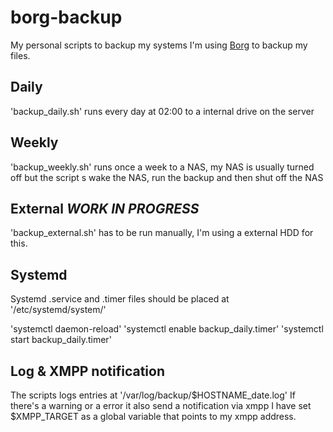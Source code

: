 # borg-backup
My personal scripts to backup my systems
I'm using [Borg](https://borgbackup.readthedocs.io/en/stable/usage/general.html) to backup my files.

## Daily
'backup_daily.sh' runs every day at 02:00 to a internal drive on the server

## Weekly
'backup_weekly.sh' runs once a week to a NAS, my NAS is usually turned off but the script s wake the NAS, run the backup and then shut off the NAS

## External *WORK IN PROGRESS*
'backup_external.sh' has to be run manually, I'm using a external HDD for this.

## Systemd
Systemd .service and .timer files should be placed at '/etc/systemd/system/'

'systemctl daemon-reload'
'systemctl enable backup_daily.timer'
'systemctl start backup_daily.timer'

## Log & XMPP notification
The scripts logs entries at '/var/log/backup/$HOSTNAME_date.log'
If there's a warning or a error it also send a notification via xmpp
I have set $XMPP_TARGET as a global variable that points to my xmpp address.